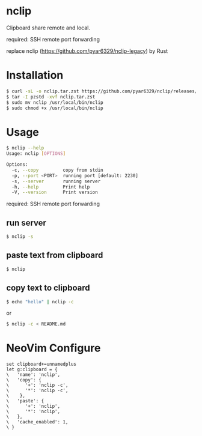 # nclip

Clipboard share remote and local.

required: SSH remote port forwarding

replace nclip (https://github.com/pyar6329/nclip-legacy) by Rust


# Installation

```bash
$ curl -sL -o nclip.tar.zst https://github.com/pyar6329/nclip/releases/latest/download/nclip-$(uname -s)-$(uname -m).tar.zst
$ tar -I pzstd -xvf nclip.tar.zst
$ sudo mv nclip /usr/local/bin/nclip
$ sudo chmod +x /usr/local/bin/nclip
```

# Usage

```bash
$ nclip --help
Usage: nclip [OPTIONS]

Options:
  -c, --copy         copy from stdin
  -p, --port <PORT>  running port [default: 2230]
  -s, --server       running server
  -h, --help         Print help
  -V, --version      Print version
```

required: SSH remote port forwarding

## run server

```bash
$ nclip -s
```

## paste text from clipboard

```bash
$ nclip
```

## copy text to clipboard

```bash
$ echo "hello" | nclip -c
```

or

```bash
$ nclip -c < README.md
```

# NeoVim Configure

```vimrc
set clipboard+=unnamedplus
let g:clipboard = {
\   'name': 'nclip',
\   'copy': {
\      '+': 'nclip -c',
\      '*': 'nclip -c',
\    },
\   'paste': {
\      '+': 'nclip',
\      '*': 'nclip',
\   },
\   'cache_enabled': 1,
\ }
```
